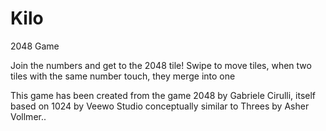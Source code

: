 # Kilo
2048 Game


Join the numbers and get to the 2048 tile!
Swipe to move tiles, when two tiles with the same number touch, they merge into one

This game has been created from the game 2048 by Gabriele Cirulli, itself based on 1024 by Veewo Studio conceptually similar to Threes by Asher Vollmer..
